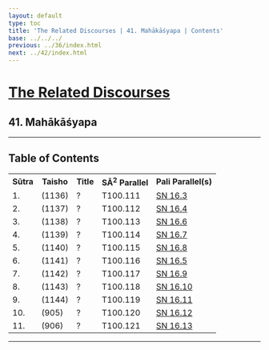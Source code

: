 ```yaml
---
layout: default
type: toc
title: 'The Related Discourses | 41. Mahākāśyapa | Contents'
base: ../../../
previous: ../36/index.html
next: ../42/index.html
---
```


<h1><a href="../index.html">The Related Discourses</a></h1>
<h2>41. Mahākāśyapa</h2>

<hr/>

<h2>Table of Contents</h2>

<table class="ma-toc">
  <th>Sūtra</th>
  <th>Taisho</th>
  <th>Title</th>
  <th>SĀ<sup>2</sup> Parallel</th>
  <th>Pali Parallel(s)</th>

  <tr>
    <td>1.</td>
    <td>(1136)</td>
    <td><a href="SA41_1.html"></a>?</td>
    <td>T100.111</td>
    <td><a href="https://suttacentral.net/sn16.3" target="_blank">SN 16.3</a></td>
  </tr>
  <tr>
    <td>2.</td>
    <td>(1137)</td>
    <td><a href="SA41_2.html"></a>?</td>
    <td>T100.112</td>
    <td><a href="https://suttacentral.net/sn16.4" target="_blank">SN 16.4</a></td>
  </tr>
  <tr>
    <td>3.</td>
    <td>(1138)</td>
    <td><a href="SA41_3.html"></a>?</td>
    <td>T100.113</td>
    <td><a href="https://suttacentral.net/sn16.6" target="_blank">SN 16.6</a></td>
  </tr>
  <tr>
    <td>4.</td>
    <td>(1139)</td>
    <td><a href="SA41_4.html"></a>?</td>
    <td>T100.114</td>
    <td><a href="https://suttacentral.net/sn16.7" target="_blank">SN 16.7</a></td>
  </tr>
  <tr>
    <td>5.</td>
    <td>(1140)</td>
    <td><a href="SA41_5.html"></a>?</td>
    <td>T100.115</td>
    <td><a href="https://suttacentral.net/sn16.8" target="_blank">SN 16.8</a></td>
  </tr>
  <tr>
    <td>6.</td>
    <td>(1141)</td>
    <td><a href="SA41_6.html"></a>?</td>
    <td>T100.116</td>
    <td><a href="https://suttacentral.net/sn16.5" target="_blank">SN 16.5</a><!--EĀ 12.5-6--></td>
  </tr>
  <tr>
    <td>7.</td>
    <td>(1142)</td>
    <td><a href="SA41_7.html"></a>?</td>
    <td>T100.117</td>
    <td><a href="https://suttacentral.net/sn16.9" target="_blank">SN 16.9</a></td>
  </tr>
  <tr>
    <td>8.</td>
    <td>(1143)</td>
    <td><a href="SA41_8.html"></a>?</td>
    <td>T100.118</td>
    <td><a href="https://suttacentral.net/sn16.10" target="_blank">SN 16.10</a></td>
  </tr>
  <tr>
    <td>9.</td>
    <td>(1144)</td>
    <td><a href="SA41_9.html"></a>?</td>
    <td>T100.119</td>
    <td><a href="https://suttacentral.net/sn16.11" target="_blank">SN 16.11</a></td>
  </tr>
  <tr>
    <td>10.</td>
    <td>(905)</td>
    <td><a href="SA41_10.html"></a>?</td>
    <td>T100.120</td>
    <td><a href="https://suttacentral.net/sn16.12" target="_blank">SN 16.12</a></td>
  </tr>
  <tr>
    <td>11.</td>
    <td>(906)</td>
    <td><a href="SA41_11.html"></a>?</td>
    <td>T100.121</td>
    <td><a href="https://suttacentral.net/sn16.13" target="_blank">SN 16.13</a></td>
  </tr>
</table>

<hr/>